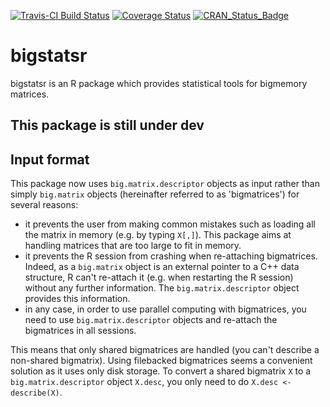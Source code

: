 [![Travis-CI Build Status](https://travis-ci.org/privefl/bigstatsr.svg?branch=master)](https://travis-ci.org/privefl/bigstatsr)
[![Coverage Status](https://img.shields.io/codecov/c/github/privefl/bigstatsr/master.svg)](https://codecov.io/github/privefl/bigstatsr?branch=master)
[![CRAN_Status_Badge](http://www.r-pkg.org/badges/version/bigstatsr)](https://cran.r-project.org/package=bigstatsr)

# bigstatsr

bigstatsr is an R package which provides statistical tools for bigmemory matrices.

## This package is still under dev

## Input format

This package now uses `big.matrix.descriptor` objects as input rather than simply `big.matrix` objects (hereinafter referred to as 'bigmatrices') for several reasons:
- it prevents the user from making common mistakes such as loading all the matrix in memory (e.g. by typing `X[,]`). This package aims at handling matrices that are too large to fit in memory. 
- it prevents the R session from crashing when re-attaching bigmatrices. Indeed, as a `big.matrix` object is an external pointer to a C++ data structure, R can't re-attach it (e.g. when restarting the R session) without any further information. The `big.matrix.descriptor` object provides this information.
- in any case, in order to use parallel computing with bigmatrices, you need to use `big.matrix.descriptor` objects and re-attach the bigmatrices in all sessions.

This means that only shared bigmatrices are handled (you can't describe a non-shared bigmatrix). Using filebacked bigmatrices seems a convenient solution as it uses only disk storage. To convert a shared bigmatrix `X` to a `big.matrix.descriptor` object `X.desc`, you only need to do `X.desc <- describe(X)`. 
